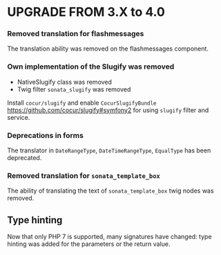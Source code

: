 UPGRADE FROM 3.X to 4.0
=======================

### Removed translation for flashmessages

The translation ability was removed on the flashmessages component.

### Own implementation of the Slugify was removed

* NativeSlugify class was removed
* Twig filter `sonata_slugify` was removed

Install `cocur/slugify` and enable `CocurSlugifyBundle` https://github.com/cocur/slugify#symfony2 for using `slugify` filter and service.

### Deprecations in forms

The translator in ``DateRangeType``, ``DateTimeRangeType``, ``EqualType`` has been deprecated. 

### Removed translation for `sonata_template_box`

The ability of translating the text of `sonata_template_box` twig nodes was removed.

## Type hinting

Now that only PHP 7 is supported, many signatures have changed: type hinting
was added for the parameters or the return value.
